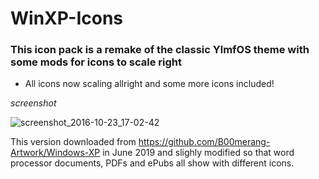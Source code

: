 # WinXP-Icons
### This icon pack is a remake of the classic YlmfOS theme with some mods for icons to scale right

- All icons now scaling allright and some more icons included!

*screenshot*

![screenshot_2016-10-23_17-02-42](https://cloud.githubusercontent.com/assets/15310985/19629397/873d0644-9942-11e6-90f9-b55e618cda29.png)

This version downloaded from https://github.com/B00merang-Artwork/Windows-XP in June 2019 and slighly modified so that word processor documents, PDFs and ePubs all show with different icons. 
